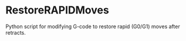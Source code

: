 # RestoreRAPIDMoves
Python script for modifying G-code to restore rapid (G0/G1) moves after retracts.

